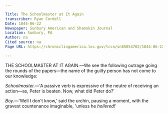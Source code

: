 ```yaml
---

Title: The Schoolmaster at It Again
transcriber: Ryan Cordell
Date: 1844-06-22
Newspaper: Sunbury American and Shamokin Journal
Location: Sunbury, PA
Author: na
Cited source: na
Page URL: https://chroniclingamerica.loc.gov/lccn/sn85054702/1844-06-22/ed-1/seq-1/

---
```


THE SCHOOLMASTER AT IT AGAIN.—We see the following outrage going the rounds of the papers—the name of the guilty person has not come to our knowledge:

_Schoolmaster._—'A passive verb is expressive of the neutre <!--sic--> of receiving an action—as, Peter is beaten. Now, what did Peter do?'

_Boy._—'Well I don't know,' said the urchin, pausing a moment, with the gravest countenance imaginable, 'unless he _hollered_!'
